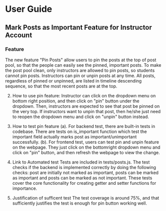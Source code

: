 # User Guide

## Mark Posts as Important Feature for Instructor Account

### Feature
The new feature "Pin Posts" allow users to pin the posts at the top of post pool, 
so that the people can easily see the pinned, important posts. To make the post pool clean, 
only instructors are allowed to pin posts, so students cannot pin posts. Instructors 
can pin or unpin posts at any time. All posts, regardless of pinned or unpinned, are
listed in timeline descending sequence, so that the most recent posts are at the top.


2. How to use pin feature:
Instructor can click on the dropdown menu on bottom right position, and then click 
on "pin" button under the dropdown. Then, instructors are expected to see that post
be pinned on the very top. If instructors want to unpin that post, then he/she just
need to reopen the dropdown menu and click on "unpin" button instead. 


3. How to test pin feature
(a). For backend test, there are built-in tests in codebase. There are tests on 
is_important function which test the important field actually marks post as important/unimportant
successfully.
(b). For frontend test, users can test pin and unpin feature on the webpage. They 
just click on the bottomright dropdown menu and click on "pin" button, and then
refresh the webpage to view the change.


4. Link to Automated test 
Tests are included in tests/posts.js. The test checks if the backend is implemented correctly
by doing the following checks: post are initially not marked as important, posts can be
marked as important and posts can be marked as not important. These tests cover the core
functionality for creating getter and setter functions for importance.

5. Justification of sufficent test
The test coverage is around 75%, and that sufficiently justifies the test is enough
for pin button working well.